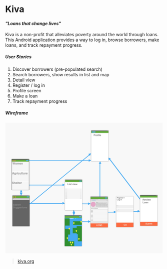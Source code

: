 # Kiva

#### _"Loans that change lives"_

Kiva is a non-profit that alleviates poverty around the world through loans. This Android application provides a way to log in, browse borrowers, make loans, and track repayment progress.

##### User Stories
1. Discover borrowers (pre-populated search)
2. Search borrowers, show results in list and map
3. Detail view
3. Register / log in
4. Profile screen
4. Make a loan
5. Track repayment progress

##### Wireframe
![Wireframe](wireframe.png)

> [kiva.org](https://www.kiva.org)

